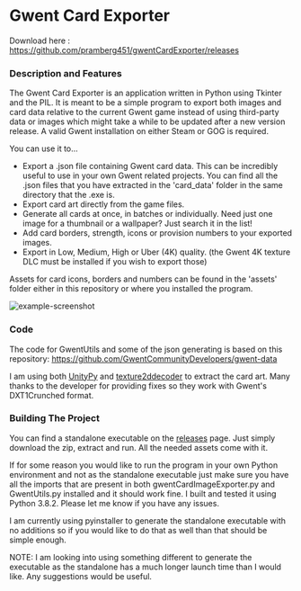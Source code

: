# Gwent Card Exporter

Download here : https://github.com/pramberg451/gwentCardExporter/releases

### Description and Features ###
The Gwent Card Exporter is an application written in Python using Tkinter and the PIL. It is meant to be a simple program to export both images and card data relative to the current Gwent game instead of using third-party data or images which might take a while to be updated after a new version release. A valid Gwent installation on either Steam or GOG is required.

You can use it to...
 - Export a .json file containing Gwent card data. This can be incredibly useful to use in your own Gwent related projects. You can find all the .json files that you have extracted in the 'card_data' folder in the same directory that the .exe is.
 - Export card art directly from the game files.
 - Generate all cards at once, in batches or individually. Need just one image for a thumbnail or a wallpaper? Just search it in the list!
 - Add card borders, strength, icons or provision numbers to your exported images.
 - Export in Low, Medium, High or Uber (4K) quality. (the Gwent 4K texture DLC must be installed if you wish to export those)

Assets for card icons, borders and numbers can be found in the 'assets' folder either in this repository or where you installed the program.

![example-screenshot](https://github.com/pramberg451/gwentCardImageExporter/blob/master/exporter.png)

### Code ###
The code for GwentUtils and some of the json generating is based on this repository: https://github.com/GwentCommunityDevelopers/gwent-data

I am using both [UnityPy](https://pypi.org/project/UnityPy/) and [texture2ddecoder](https://pypi.org/project/texture2ddecoder/) to extract the card art. Many thanks to the developer for providing fixes so they work with Gwent's DXT1Crunched format.

### Building The Project ###
You can find a standalone executable on the [releases](https://github.com/pramberg451/gwentCardImageExporter/releases) page. Just simply download the zip, extract and run. All the needed assets come with it.

If for some reason you would like to run the program in your own Python environment and not as the standalone executable just make sure you have all the imports that are present in both gwentCardImageExporter.py and GwentUtils.py installed and it should work fine. I built and tested it using Python 3.8.2. Please let me know if you have any issues.

I am currently using pyinstaller to generate the standalone executable with no additions so if you would like to do that as well than that should be simple enough. 

NOTE: I am looking into using something different to generate the executable as the standalone has a much longer launch time than I would like. Any suggestions would be useful.
